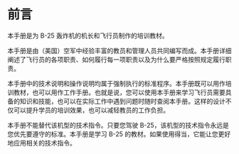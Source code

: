 # 前言

本手册是为 B-25 轰炸机的机长和飞行员制作的培训教材。

本手册是由（美国）空军中经验丰富的教员和管理人员共同编写而成。本手册详细阐述了飞行员的各项职责、如何履行每一项职责以及为什么要严格按照规定履行职责。

本手册中的技术说明和操作说明均属于强制执行的标准程序。本手册既可以用作培训教材，也可以用作工作手册。也就是说，您可以使用本手册来学习飞行员需要具备的知识和技能，也可以在实际工作中遇到问题时随时查阅本手册。这样的设计不仅可以提升学员的培训效果，也可以减轻教员的工作负担。

本手册不能替代该机型的技术指令。只要您驾驶 B-25，该机型的技术指令永远是您优先要遵守的标准。本手册是学习 B-25 的教材。如果使用得当，它能让您更好地应用相关的技术指令。